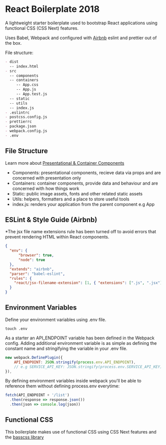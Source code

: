 # React Boilerplate 2018

A lightweight starter boilerplate used to bootstrap React applications using functional CSS (CSS Next) features.

Uses Babel, Webpack and configured with [Airbnb](https://github.com/airbnb/javascript/tree/master/react) eslint and prettier out of the box.

File structure:

```md
- dist
  -- index.html
- src
  -- components
  -- containers
     -- App.css
     -- App.js
     -- App.test.js
  -- static
  -- utils
  -- index.js
- .eslintrc
- postcss.config.js
- prettierrc
- package.json
- webpack.config.js
- .env
```
## File Structure

Learn more about [Presentational & Container Components](|https://medium.com/@dan_abramov/smart-and-dumb-components-7ca2f9a7c7d0)

- Components: presentational components, recieve data via props and are concerned with presentation only
- Containers: container components, provide data and behaviour and are concerned with how things work
- Static: public image assets, fonts and other related static assets
- Utils: helpers, formatters and a place to store useful tools
- index.js: renders your application from the parent component e.g App

## ESLint & Style Guide (Airbnb)

*The jsx file name extensions rule has been turned off to avoid errors that prevent rendering HTML within React components.

```json
{
  "env": {
      "browser": true,
      "node": true
  },
  "extends": "airbnb",
  "parser": "babel-eslint",
  "rules": {
    "react/jsx-filename-extension": [1, { "extensions": [".js", ".jsx"] }]
  }
}
```

## Environment Variables

Define your environment variables using .env file.

```shell
touch .env
```

As a starter an API_ENDPOINT variable has been defined in the Webpack config. Adding additional environment variable is as simple as defining the constant name and stringifying the variable in your .env file.

```javascript
new webpack.DefinePlugin({
    API_ENDPOINT: JSON.stringify(process.env.API_ENDPOINT),
    // e.g SERVICE_API_KEY: JSON.stringify(process.env.SERVICE_API_KEY)
}),
```
By defining environment variables inside webpack you'll be able to reference them without defining process.env everytime:

```javascript
fetch(API_ENDPOINT + '/list')
  .then(response => response.json())
  .then(json => console.log(json))
```

## Functional CSS

This boilerplate makes use of functional CSS using CSS Next features and the [basscss library](http://basscss.com/)


